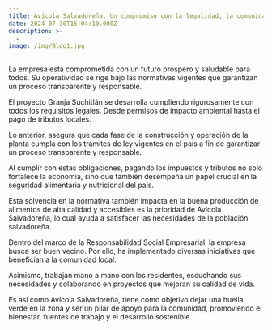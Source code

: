 ```yaml
---
title: Avícola Salvadoreña, Un compromiso con la legalidad, la comunidad y la seguridad alimentaria.
date: 2024-07-30T15:04:10.000Z
description: >-
  -
image: /img/Blog1.jpg
---
```


La empresa está comprometida con un futuro próspero y saludable para todos. Su operatividad se rige bajo las normativas vigentes que garantizan un proceso transparente y responsable.

El proyecto Granja Suchitlán se desarrolla cumpliendo rigurosamente con todos los requisitos legales. Desde permisos de impacto ambiental hasta el pago de tributos locales.

Lo anterior, asegura que cada fase de la construcción y operación de la planta cumpla con los trámites de ley vigentes en el país a fin de garantizar un proceso transparente y responsable.

Al cumplir con estas obligaciones, pagando los impuestos y tributos no solo fortalece la economía, sino que también desempeña un papel crucial en la seguridad alimentaria y nutricional del país. 

Esta solvencia en la normativa también impacta en la buena producción de alimentos de alta calidad y accesibles es la prioridad de Avícola Salvadoreña, lo cual ayuda a satisfacer las necesidades de la población salvadoreña.

Dentro del marco de la Responsabilidad Social Empresarial, la empresa busca ser buen vecino. Por ello, ha implementado diversas iniciativas que benefician a la comunidad local. 

Asimismo, trabajan mano a mano con los residentes, escuchando sus necesidades y colaborando en proyectos que mejoran su calidad de vida.

Es así como Avícola Salvadoreña, tiene como objetivo dejar una huella verde en la zona y ser un pilar de apoyo para la comunidad, promoviendo el bienestar, fuentes de trabajo y el desarrollo sostenible. 

